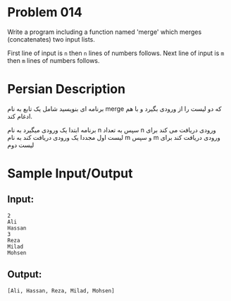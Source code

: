 # Problem 014
Write a program including a function named 'merge'
which merges (concatenates) two input lists.

First line of input is `n` then `n` lines of numbers follows.
Next line of input is `m` then `m` lines of numbers follows.

# Persian Description
برنامه ای بنویسید شامل یک تابع به نام merge که دو لیست را از ورودی بگیرد و با هم ادغام کند.

برنامه ابتدا یک ورودی میگیرد به نام n سپس به تعداد n ورودی دریافت می کند برای لیست اول
مجددا یک ورودی دریافت کند به نام m و سپس m ورودی دریافت کند برای لیست دوم

# Sample Input/Output

## Input:
```
2
Ali
Hassan
3
Reza
Milad
Mohsen
```

## Output: 
```
[Ali, Hassan, Reza, Milad, Mohsen]
```
